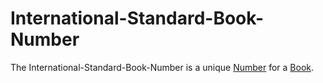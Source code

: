 # International-Standard-Book-Number

The International-Standard-Book-Number is a unique [Number](60000.md) for a [Book](700000.md).
